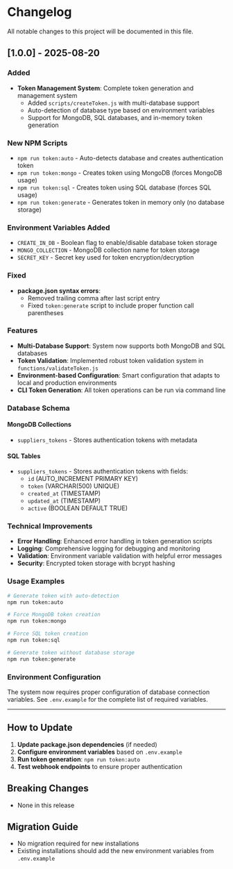 # Changelog

All notable changes to this project will be documented in this file.

## [1.0.0] - 2025-08-20

### Added
- **Token Management System**: Complete token generation and management system
  - Added `scripts/createToken.js` with multi-database support
  - Auto-detection of database type based on environment variables
  - Support for MongoDB, SQL databases, and in-memory token generation

### New NPM Scripts
- `npm run token:auto` - Auto-detects database and creates authentication token
- `npm run token:mongo` - Creates token using MongoDB (forces MongoDB usage)
- `npm run token:sql` - Creates token using SQL database (forces SQL usage)  
- `npm run token:generate` - Generates token in memory only (no database storage)

### Environment Variables Added
- `CREATE_IN_DB` - Boolean flag to enable/disable database token storage
- `MONGO_COLLECTION` - MongoDB collection name for token storage
- `SECRET_KEY` - Secret key used for token encryption/decryption

### Fixed
- **package.json syntax errors**:
  - Removed trailing comma after last script entry
  - Fixed `token:generate` script to include proper function call parentheses

### Features
- **Multi-Database Support**: System now supports both MongoDB and SQL databases
- **Token Validation**: Implemented robust token validation system in `functions/validateToken.js`
- **Environment-based Configuration**: Smart configuration that adapts to local and production environments
- **CLI Token Generation**: All token operations can be run via command line

### Database Schema
#### MongoDB Collections
- `suppliers_tokens` - Stores authentication tokens with metadata

#### SQL Tables
- `suppliers_tokens` - Stores authentication tokens with fields:
  - `id` (AUTO_INCREMENT PRIMARY KEY)
  - `token` (VARCHAR(500) UNIQUE)
  - `created_at` (TIMESTAMP)
  - `updated_at` (TIMESTAMP)
  - `active` (BOOLEAN DEFAULT TRUE)

### Technical Improvements
- **Error Handling**: Enhanced error handling in token generation scripts
- **Logging**: Comprehensive logging for debugging and monitoring
- **Validation**: Environment variable validation with helpful error messages
- **Security**: Encrypted token storage with bcrypt hashing

### Usage Examples
```bash
# Generate token with auto-detection
npm run token:auto

# Force MongoDB token creation
npm run token:mongo

# Force SQL token creation  
npm run token:sql

# Generate token without database storage
npm run token:generate
```

### Environment Configuration
The system now requires proper configuration of database connection variables. See `.env.example` for the complete list of required variables.

---

## How to Update

1. **Update package.json dependencies** (if needed)
2. **Configure environment variables** based on `.env.example`
3. **Run token generation**: `npm run token:auto`
4. **Test webhook endpoints** to ensure proper authentication

## Breaking Changes
- None in this release

## Migration Guide
- No migration required for new installations
- Existing installations should add the new environment variables from `.env.example`

